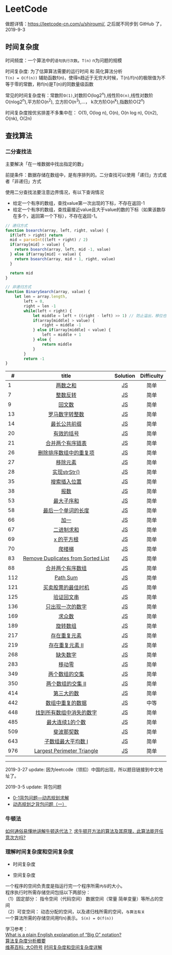 # LeetCode

做题详情：https://leetcode-cn.com/u/shiroumi/, 之后就不同步到 GitHub 了， 2019-9-3

## 时间复杂度
时间频度：一个算法中的`语句执行次数`。`T(n)` n为问题的规模

时间复杂度: 为了估算算法需要的运行时间 和 简化算法分析<br>
`T(n) = O(f(n))` 辅助函数f(n)，使得n趋近于无穷大时候，T(n)/f(n)的极限值为不等于零的常数，称f(n)是T(n)的同数量级函数<br>

常见的时间复杂度有：常数阶`O(1)`,对数阶O(log2<sup>n</sup>),线性阶`O(n)`,线性对数阶O(nlog2<sup>n</sup>),平方阶O(n<sup>2</sup>), 立方阶O(n<sup>3</sup>),...， k次方阶O(n<sup>k</sup>),指数阶O(2<sup>n</sup>)

时间复杂度按优劣排差不多集中在：
O(1), O(log n), O(n), O(n log n), O(n2), O(nk), O(2n)

## 查找算法
### 二分查找法
主要解决「在一堆数据中找出指定的数」

前提条件：数据存储在数组中，是有序排列的。二分查找可以使用「递归」方式或者「非递归」方式

使用二分查找法要注意边界情况，有以下查询情况
- 给定一个有序的数组，查找value第一次出现的下标，不存在返回-1
- 给定一个有序的数组，查找最接近value且大于value的数的下标（如果该数存在多个，返回第一个下标），不存在返回-1。

```js
// 递归方式
function bsearch(array, left, right, value) {
  if(left > right) return 
  mid = parseInt((left + right) / 2)
  if(array[mid] > value) {
    return bsearch(array, left, mid -1, value)
  } else if(array[mid] < value) {
    return bsearch(array, mid + 1, right, value)
  }

  return mid
}

// 非递归方式
function BinarySearch(array, value) {
	let len = array.length,
		left = 0,
		right = len -1
		while(left < right) {
			let middle = left + ((right - left) >> 1) // 防止溢出，移位也更高效
			if(array[middle] > value) {
				right = middle -1
			} else if(array[middle] < value) {
				left = middle + 1
			} else {
				return middle
			}
		}
		return -1
}
```

| #      | title     | Solution     | Difficulty|
| ---------- | :-----------:  | :-----------: | :-----------: |
| 1     | [两数之和](https://leetcode-cn.com/problems/two-sum/)     |  [JS](https://github.com/ShiRouMi/LeetCode/blob/01c3e6152e2bb923b3ad8e249dfc5a7e21159e93/Easy/Two%20Sum.js)    | 简单
| 7 | 	[整数反转](https://leetcode-cn.com/problems/reverse-integer/)  | [JS](https://github.com/ShiRouMi/LeetCode/blob/01c3e6152e2bb923b3ad8e249dfc5a7e21159e93/Easy/Reverse%20Integer.js) | 简单 |
| 9 | 	[回文数](https://leetcode-cn.com/problems/palindrome-number/)  | [JS](https://github.com/ShiRouMi/LeetCode/blob/01c3e6152e2bb923b3ad8e249dfc5a7e21159e93/Easy/Palindrome%20Number.js) | 简单 |
| 13 | 	[罗马数字转整数](https://leetcode-cn.com/problems/roman-to-integer/)  | [JS](https://github.com/ShiRouMi/LeetCode/blob/01c3e6152e2bb923b3ad8e249dfc5a7e21159e93/Easy/Roman%20to%20Integer.js) | 简单 |
| 14 | 	[最长公共前缀](https://leetcode-cn.com/problems/longest-common-prefix/)  | [JS](https://github.com/ShiRouMi/LeetCode/blob/01c3e6152e2bb923b3ad8e249dfc5a7e21159e93/Easy/Longest%20Common%20Prefix.js) | 简单 |
| 20 | 	[有效的括号](https://leetcode-cn.com/problems/valid-parentheses/)  | [JS](https://github.com/ShiRouMi/LeetCode/blob/01c3e6152e2bb923b3ad8e249dfc5a7e21159e93/Easy/Valid%20Parentheses.js) | 简单 |
| 21 | 	[合并两个有序链表](https://leetcode-cn.com/problems/merge-two-sorted-lists/)  | [JS](https://github.com/ShiRouMi/LeetCode/blob/01c3e6152e2bb923b3ad8e249dfc5a7e21159e93/Easy/Merge%20Two%20Sorted%20List.js) | 简单 |
| 26 | 	[删除排序数组中的重复项](https://leetcode-cn.com/problems/remove-duplicates-from-sorted-array/)  | [JS](https://github.com/ShiRouMi/LeetCode/blob/01c3e6152e2bb923b3ad8e249dfc5a7e21159e93/Easy/Remove%20Duplicates%20from%20Sorted%20Array.js) | 简单 |
| 27 | 	[移除元素](https://leetcode-cn.com/problems/remove-element/)  | [JS](https://github.com/ShiRouMi/LeetCode/blob/01c3e6152e2bb923b3ad8e249dfc5a7e21159e93/Easy/Remove%20Element.js) | 简单 |
| 28 | 	[实现strStr()](https://leetcode-cn.com/problems/implement-strstr/)  | [JS](https://github.com/ShiRouMi/LeetCode/blob/01c3e6152e2bb923b3ad8e249dfc5a7e21159e93/Easy/Implement%20strStr().js) | 简单 |
| 35 | 	[搜索插入位置](https://leetcode-cn.com/problems/search-insert-position/)  | [JS](https://github.com/ShiRouMi/LeetCode/blob/01c3e6152e2bb923b3ad8e249dfc5a7e21159e93/Easy/Search%20Insert%20Position.js) | 简单 |
| 38 | 	[报数](https://leetcode-cn.com/problems/count-and-say/)  | [JS](https://github.com/ShiRouMi/LeetCode/blob/01c3e6152e2bb923b3ad8e249dfc5a7e21159e93/Easy/Count%20and%20Say.js) | 简单 |
| 53 | 	[最大子序和](https://leetcode-cn.com/problems/maximum-subarray/)  | [JS](https://github.com/ShiRouMi/LeetCode/blob/01c3e6152e2bb923b3ad8e249dfc5a7e21159e93/Easy/Maximum%20Subarray.js) | 简单 |
| 58 | 	[最后一个单词的长度](https://leetcode-cn.com/problems/length-of-last-word/)  | [JS](https://github.com/ShiRouMi/LeetCode/blob/01c3e6152e2bb923b3ad8e249dfc5a7e21159e93/Easy/Length%20of%20Last%20Word.js) | 简单 |
| 66 | 	[加一](https://leetcode-cn.com/problems/plus-one/)  | [JS](https://github.com/ShiRouMi/LeetCode/blob/01c3e6152e2bb923b3ad8e249dfc5a7e21159e93/Easy/Plus%20One.js) | 简单 |
| 67 | 	[二进制求和](https://leetcode-cn.com/problems/add-binary/)  | [JS](https://github.com/ShiRouMi/LeetCode/blob/01c3e6152e2bb923b3ad8e249dfc5a7e21159e93/Easy/Add%20Binary.js) | 简单 |
| 69 | 	[	x 的平方根](https://leetcode-cn.com/problems/sqrtx/)  | [JS](https://github.com/ShiRouMi/LeetCode/blob/01c3e6152e2bb923b3ad8e249dfc5a7e21159e93/Easy/Sqrt(x).js) | 简单 |
| 70 | 	[	爬楼梯 ](https://leetcode-cn.com/problems/climbing-stairs/)  | [JS](https://github.com/ShiRouMi/LeetCode/blob/01c3e6152e2bb923b3ad8e249dfc5a7e21159e93/Easy/Climbing%20Staris.js) | 简单 |
| 83 | 	[	Remove Duplicates from Sorted List ](https://leetcode-cn.com/problems/remove-duplicates-from-sorted-list/)  | [JS](https://github.com/ShiRouMi/LeetCode/blob/829d92eabc04732e4795fc8b10444e5d5f237773/Easy/remove-duplicates-from-sorted-list.js) | 简单 |
| 88 | 	[	合并两个有序数组 ](https://leetcode-cn.com/problems/merge-sorted-array/)  | [JS](https://github.com/ShiRouMi/LeetCode/blob/01c3e6152e2bb923b3ad8e249dfc5a7e21159e93/Easy/%E5%90%88%E5%B9%B6%E4%B8%A4%E4%B8%AA%E6%9C%89%E5%BA%8F%E6%95%B0%E7%BB%84.js) | 简单 |
| 112 | 	[	Path Sum ](https://leetcode-cn.com/problems/path-sum/)  | [JS](https://github.com/ShiRouMi/LeetCode/blob/829d92eabc04732e4795fc8b10444e5d5f237773/Easy/path-sum.js) | 简单 |
| 121 | [ 买卖股票的最佳时机 ](https://leetcode-cn.com/problems/best-time-to-buy-and-sell-stock/)  | [JS](https://github.com/ShiRouMi/LeetCode/blob/01c3e6152e2bb923b3ad8e249dfc5a7e21159e93/Easy/%E4%B9%B0%E5%8D%96%E8%82%A1%E7%A5%A8%E7%9A%84%E6%9C%80%E4%BD%B3%E6%97%B6%E6%9C%BA.js) | 简单 |
| 125 | [ 验证回文串 ](https://leetcode-cn.com/problems/valid-palindrome/)  | [JS](https://github.com/ShiRouMi/LeetCode/blob/76c70463ae3998bda64c3a371e7b41e7db6877b6/Easy/valid-palindrome.js) | 简单 |
| 136 | [ 只出现一次的数字 ](https://leetcode-cn.com/problems/single-number/submissions/)  | [JS](https://github.com/ShiRouMi/LeetCode/blob/HEAD/Easy/single-number.js) | 简单 |
| 169 | [ 求众数  ](https://leetcode-cn.com/problems/majority-element/)  | [JS](https://github.com/ShiRouMi/LeetCode/blob/01c3e6152e2bb923b3ad8e249dfc5a7e21159e93/Easy/%E6%B1%82%E4%BC%97%E6%95%B0.js) | 简单 |
| 189 | [ 旋转数组  ](https://leetcode-cn.com/problems/rotate-array/)  | [JS](https://github.com/ShiRouMi/LeetCode/blob/01c3e6152e2bb923b3ad8e249dfc5a7e21159e93/Easy/%E6%97%8B%E8%BD%AC%E6%95%B0%E7%BB%84.js) | 简单 |
| 217 | [ 存在重复元素  ](https://leetcode-cn.com/problems/contains-duplicate/)  | [JS](https://github.com/ShiRouMi/LeetCode/blob/01c3e6152e2bb923b3ad8e249dfc5a7e21159e93/Easy/%E5%AD%98%E5%9C%A8%E9%87%8D%E5%A4%8D%E5%85%83%E7%B4%A0.js) | 简单 |
| 219 | [ 存在重复元素 II ](https://leetcode-cn.com/problems/contains-duplicate-ii/)  | [JS](https://github.com/ShiRouMi/LeetCode/blob/01c3e6152e2bb923b3ad8e249dfc5a7e21159e93/Easy/%E5%AD%98%E5%9C%A8%E9%87%8D%E5%A4%8D%E5%85%83%E7%B4%A0%20II.js) | 简单 |
| 268 | [ 缺失数字 ](https://leetcode-cn.com/problems/missing-number/)  | [JS](https://github.com/ShiRouMi/LeetCode/blob/01c3e6152e2bb923b3ad8e249dfc5a7e21159e93/Easy/%E7%BC%BA%E5%A4%B1%E6%95%B0%E5%AD%97.js) | 简单 |
| 283 | [ 移动零 ](https://leetcode-cn.com/problems/move-zeroes/)  | [JS](https://github.com/ShiRouMi/LeetCode/blob/01c3e6152e2bb923b3ad8e249dfc5a7e21159e93/Easy/%E7%A7%BB%E5%8A%A8%E9%9B%B6.js) | 简单 |
| 349 | [ 两个数组的交集 ](https://leetcode-cn.com/problems/intersection-of-two-arrays/)  | [JS](https://github.com/ShiRouMi/LeetCode/blob/01c3e6152e2bb923b3ad8e249dfc5a7e21159e93/Easy/%E4%B8%A4%E4%B8%AA%E6%95%B0%E7%BB%84%E7%9A%84%E4%BA%A4%E9%9B%86.js) | 简单 |
| 350 | [ 两个数组的交集 II ](https://leetcode-cn.com/problems/intersection-of-two-arrays-ii/)  | [JS](https://github.com/ShiRouMi/LeetCode/blob/01c3e6152e2bb923b3ad8e249dfc5a7e21159e93/Easy/%E4%B8%A4%E4%B8%AA%E6%95%B0%E7%BB%84%E7%9A%84%E4%BA%A4%E9%9B%86%20II.js) | 简单 |
| 414 | [ 第三大的数 ](https://leetcode-cn.com/problems/third-maximum-number/)  | [JS](https://github.com/ShiRouMi/LeetCode/blob/01c3e6152e2bb923b3ad8e249dfc5a7e21159e93/Easy/%E7%AC%AC%E4%B8%89%E5%A4%A7%E7%9A%84%E6%95%B0.js) | 简单 |
| 442 | [ 数组中重复的数据 ](https://leetcode-cn.com/problems/find-all-duplicates-in-an-array/)  | [JS](https://github.com/ShiRouMi/LeetCode/blob/01c3e6152e2bb923b3ad8e249dfc5a7e21159e93/Medium/%20%E6%95%B0%E7%BB%84%E4%B8%AD%E9%87%8D%E5%A4%8D%E7%9A%84%E6%95%B0%E6%8D%AE.js) | 中等 |
| 448 | [ 找到所有数组中消失的数字 ](https://leetcode-cn.com/problems/find-all-numbers-disappeared-in-an-array/)  | [JS](https://github.com/ShiRouMi/LeetCode/blob/HEAD/Easy/find-all-numbers-disappeared-in-an-array.js) | 简单 |
| 485 | [ 最大连续1的个数 ](https://leetcode-cn.com/problems/max-consecutive-ones/)  | [JS](https://github.com/ShiRouMi/LeetCode/blob/01c3e6152e2bb923b3ad8e249dfc5a7e21159e93/Easy/%E6%9C%80%E5%A4%A7%E8%BF%9E%E7%BB%AD1%E7%9A%84%E4%B8%AA%E6%95%B0.js) | 简单 |
| 509 | [ 斐波那契数 ](https://leetcode-cn.com/problems/fibonacci-number/)  | [JS](https://github.com/ShiRouMi/LeetCode/blob/01c3e6152e2bb923b3ad8e249dfc5a7e21159e93/Easy/%E6%96%90%E6%B3%A2%E9%82%A3%E5%A5%91%E6%95%B0.js) | 简单 |
| 643 | [ 子数组最大平均数 I ](https://leetcode-cn.com/problems/maximum-average-subarray-i/)  | [JS](https://github.com/ShiRouMi/LeetCode/blob/HEAD/Easy/maximum-average-subarray-i.js) | 简单 |
| 976 | [ Largest Perimeter Triangle ](https://leetcode-cn.com/problems/largest-perimeter-triangle/comments/)  | [JS]() | 简单 |
---

2019-3-27 update:
因为leetcode（领扣）中国的出现，所以题目链接到中文地址了。

2019-3-5 update:
背包问题
- [0-1背包问题—动态规划求解](https://www.cnblogs.com/Anker/archive/2013/05/04/3059070.html)
- [动态规划之背包问题（一）](http://www.hawstein.com/posts/dp-knapsack.html)

### 牛顿法
[如何通俗易懂地讲解牛顿迭代法？](http://www.matongxue.com/madocs/205.html#/madoc)
[求牛顿开方法的算法及其原理，此算法能开任意次方吗?](https://www.guokr.com/question/461510/)

### 理解时间复杂度和空间复杂度 

* 时间复杂度

* 空间复杂度

一个程序的空间负责度是指运行完一个程序所需`内存`的大小。<br>
程序执行时所需存储空间包括以下两部分：<br>
（1）固定部分： 指令空间（代码空间） 数据空间（常量 简单变量）等所占的空间<br>
（2）可变空间： 动态分配的空间，以及递归栈所需的空间，`与算法有关`<br>
一个算法所需的存储空间用f(n)表示。 `S(n) = O(f(n))`

学习参考： <br>
[What is a plain English explanation of “Big O” notation?](https://stackoverflow.com/questions/487258/what-is-a-plain-english-explanation-of-big-o-notation)<br>
[算法复杂度分析概要](https://www.61mon.com/index.php/archives/176/)<br>
[维基百科: 大O符号](https://zh.wikipedia.org/wiki/%E5%A4%A7O%E7%AC%A6%E5%8F%B7)
[时间复杂度和空间复杂度详解](http://blog.csdn.net/booirror/article/details/7707551/)
